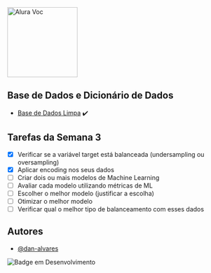 <img src="https://github.com/sthemonica/alura-voz/blob/main/logos-alura%20voz/Logo%20Alura%20Voz-01.png" alt="Alura Voc" height="160"/>


## Base de Dados e Dicionário de Dados

 - [Base de Dados Limpa](https://github.com/dan-alvares/Desafio-Data-Science-Alura/blob/main/Semana%202/dados_churn_clean.json) :heavy_check_mark:


## Tarefas da Semana 3

- [x] Verificar se a variável target está balanceada (undersampling ou oversampling)
- [x] Aplicar encoding nos seus dados
- [ ] Criar dois ou mais modelos de Machine Learning
- [ ] Avaliar cada modelo utilizando métricas de ML
- [ ] Escolher o melhor modelo (justificar a escolha)
- [ ] Otimizar o melhor modelo
- [ ] Verificar qual o melhor tipo de balanceamento com esses dados
 
## Autores

- [@dan-alvares](https://www.github.com/dan-alvares)

![Badge em Desenvolvimento](http://img.shields.io/static/v1?label=STATUS&message=EM%20DESENVOLVIMENTO&color=GREEN&style=for-the-badge)